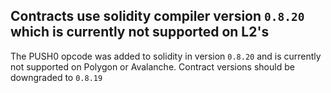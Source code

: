 ## Contracts use solidity compiler version `0.8.20` which is currently not supported on L2's

The PUSH0 opcode was added to solidity in version `0.8.20` and is currently not supported on Polygon or Avalanche. Contract versions should be downgraded to `0.8.19`



